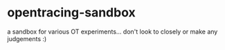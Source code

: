# opentracing-sandbox
a sandbox for various OT experiments... don't look to closely or make any judgements :)
